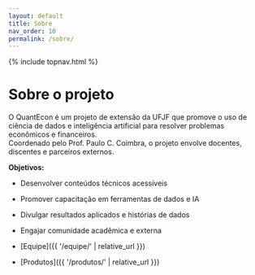 ```yaml
---
layout: default
title: Sobre
nav_order: 10
permalink: /sobre/
---
```


{% include topnav.html %}

# Sobre o projeto

O QuantEcon é um projeto de extensão da UFJF que promove o uso de ciência de dados e inteligência artificial para resolver problemas econômicos e financeiros.  
Coordenado pelo Prof. Paulo C. Coimbra, o projeto envolve docentes, discentes e parceiros externos.

**Objetivos:**

- Desenvolver conteúdos técnicos acessíveis
- Promover capacitação em ferramentas de dados e IA
- Divulgar resultados aplicados e histórias de dados
- Engajar comunidade acadêmica e externa

- [Equipe]({{ '/equipe/' | relative_url }})
- [Produtos]({{ '/produtos/' | relative_url }})

